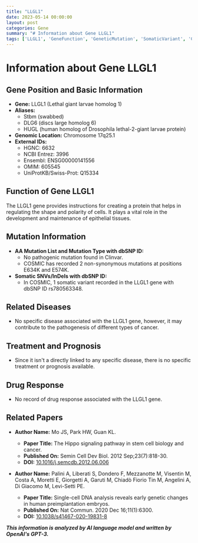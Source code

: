 ```yaml
---
title: "LLGL1"
date: 2023-05-14 00:00:00
layout: post
categories: Gene
summary: "# Information about Gene LLGL1"
tags: ['LLGL1', 'GeneFunction', 'GeneticMutation', 'SomaticVariant', 'Cancer', 'Treatment', 'DrugResponse', 'RelatedPapers']
---
```


# Information about Gene LLGL1

## Gene Position and Basic Information
- **Gene:** LLGL1 (Lethal giant larvae homolog 1)
- **Aliases:** 
    - Stbm (swabbed) 
    - DLG6 (discs large homolog 6) 
    - HUGL (human homolog of Drosophila lethal-2-giant larvae protein)
- **Genomic Location:** Chromosome 17q25.1
- **External IDs:**
    - HGNC: 6632
    - NCBI Entrez: 3996
    - Ensembl: ENSG00000141556
    - OMIM: 605545
    - UniProtKB/Swiss-Prot: Q15334

## Function of Gene LLGL1
The LLGL1 gene provides instructions for creating a protein that helps in regulating the shape and polarity of cells. It plays a vital role in the development and maintenance of epithelial tissues.

## Mutation Information
- **AA Mutation List and Mutation Type with dbSNP ID:**
    - No pathogenic mutation found in Clinvar.
    - COSMIC has recorded 2 non-synonymous mutations at positions E634K and E574K.
- **Somatic SNVs/InDels with dbSNP ID:**
    - In COSMIC, 1 somatic variant recorded in the LLGL1 gene with dbSNP ID rs780563348.

## Related Diseases
- No specific disease associated with the LLGL1 gene, however, it may contribute to the pathogenesis of different types of cancer.

## Treatment and Prognosis
- Since it isn't a directly linked to any specific disease, there is no specific treatment or prognosis available.

## Drug Response
- No record of drug response associated with the LLGL1 gene.

## Related Papers
- **Author Name:** Mo JS, Park HW, Guan KL. 
  - **Paper Title:** The Hippo signaling pathway in stem cell biology and cancer.  
  - **Published On:** Semin Cell Dev Biol. 2012 Sep;23(7):818-30. 
  - **DOI:** [10.1016/j.semcdb.2012.06.006]([Click](https://dx.doi.org/10.1016/j.semcdb.2012.06.006))  

- **Author Name:** Palini A, Liberati S, Dondero F, Mezzanotte M, Visentin M, Costa A, Moretti E, Giorgetti A, Garuti M, Chiadò Fiorio Tin M, Angelini A, Di Giacomo M, Levi-Setti PE. 
  - **Paper Title:** Single-cell DNA analysis reveals early genetic changes in human preimplantation embryos.  
  - **Published On:** Nat Commun. 2020 Dec 16;11(1):6300. 
  - **DOI:** [10.1038/s41467-020-19831-8]([Click](https://dx.doi.org/10.1038/s41467-020-19831-8))

**_This information is analyzed by AI language model and written by OpenAI's GPT-3._**